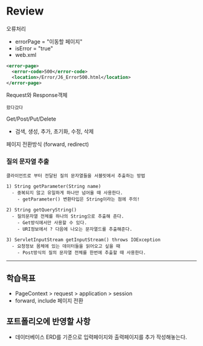 # Review
오류처리
- errorPage = "이동할 페이지"
- isError = "true"
- web.xml
```xml
<error-page>
  <error-code>500</error-code>
  <location>/Error/J6_Error500.html</location>
</error-page>
```

Request와 Response객체
```
왔다갔다
```

Get/Post/Put/Delete
- 검색, 생성, 추가, 초기화, 수정, 삭제

페이지 전환방식 (forward, redirect)

### 질의 문자열 추출
```
클라이언트로 부터 전달된 질의 문자열들을 서블릿에서 추출하는 방법

1) String getParameter(String name)
  - 중복되지 않고 유일하게 하나만 넘어올 때 사용한다.
    - getParameter() 변환타입은 String이라는 점에 주의!
    
2) String getQueryString()
  - 질의문자열 전체를 하나의 String으로 추출해 준다.
    - Get방식에서만 사용할 수 있다.
    - URI정보에서 ? 다음에 나오는 문자열드를 추출해준다.
    
3) ServletInputStream getInputStream() throws IOException
  - 요청정보 몸체에 있는 데이터들을 읽어오고 싶을 때
    - Post방식의 질의 문자열 전체를 한번에 추출할 때 사용한다.
```


-----------------------------------------------------

## 학습목표
- PageContext > request > application > session
- forward, include 페이지 전환

## 포트폴리오에 반영할 사항
- 데이터베이스 ERD를 기준으로 입력페이지와 출력페이지를 추가 작성해놓는다.
